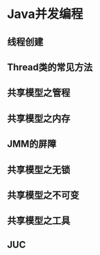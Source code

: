# Java并发编程
## 线程创建
## Thread类的常见方法
## 共享模型之管程
## 共享模型之内存
## JMM的屏障
## 共享模型之无锁
## 共享模型之不可变
## 共享模型之工具
## JUC
